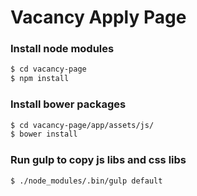 # Vacancy Apply Page

### Install node modules

```sh
$ cd vacancy-page
$ npm install
```

### Install bower packages

```sh
$ cd vacancy-page/app/assets/js/
$ bower install
```

### Run gulp to copy js libs and css libs
```sh
$ ./node_modules/.bin/gulp default
```
